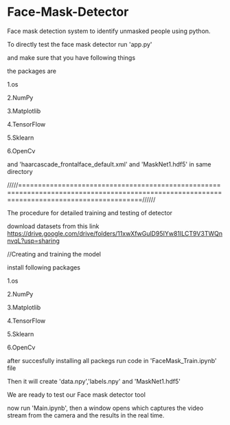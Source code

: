 # Face-Mask-Detector
Face mask detection system to identify unmasked people using python.

To directly test the face mask detector run 'app.py'

and make sure that you have following things

the packages are 

1.os 

2.NumPy 

3.Matplotlib 

4.TensorFlow 

5.Sklearn 

6.OpenCv 

and 'haarcascade_frontalface_default.xml' and 'MaskNet1.hdf5' in same directory

/////===========================================================================================================================================//////

The procedure for detailed training and testing of detector

download datasets from this link
https://drive.google.com/drive/folders/11xwXfwGulD95IYw81ILCT9V3TWQnnvqL?usp=sharing

//Creating and training the model

install following packages 

1.os 

2.NumPy 

3.Matplotlib 

4.TensorFlow 

5.Sklearn 

6.OpenCv 


after succesfully installing all packegs  run code in 'FaceMask_Train.ipynb' file

Then it will create 'data.npy','labels.npy' and 'MaskNet1.hdf5' 

We are ready to test our Face mask detector tool

now run 'Main.ipynb', then a window opens which captures the video stream from the camera and the results in the real time.



